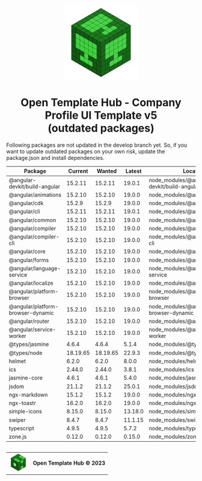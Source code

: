 <p align="center">
  <a href="https://opentemplatehub.com">
    <img src="https://raw.githubusercontent.com/open-template-hub/open-template-hub.github.io/master/assets/logo/ui/web-ui-logo.png" alt="Logo" width=200>
  </a>
</p>


<h1 align="center">
Open Template Hub - Company Profile UI Template v5
  <br/>
(outdated packages)
</h1>

Following packages are not updated in the develop branch yet. So, if you want to update outdated packages on your own risk, update the package.json and install dependencies.

| Package | Current | Wanted | Latest | Location |
| --- | --- | --- | --- | --- |
| @angular-devkit/build-angular | 15.2.11 | 15.2.11 | 19.0.1 | node_modules/@angular-devkit/build-angular |
| @angular/animations | 15.2.10 | 15.2.10 | 19.0.0 | node_modules/@angular/animations |
| @angular/cdk | 15.2.9 | 15.2.9 | 19.0.0 | node_modules/@angular/cdk |
| @angular/cli | 15.2.11 | 15.2.11 | 19.0.1 | node_modules/@angular/cli |
| @angular/common | 15.2.10 | 15.2.10 | 19.0.0 | node_modules/@angular/common |
| @angular/compiler | 15.2.10 | 15.2.10 | 19.0.0 | node_modules/@angular/compiler |
| @angular/compiler-cli | 15.2.10 | 15.2.10 | 19.0.0 | node_modules/@angular/compiler-cli |
| @angular/core | 15.2.10 | 15.2.10 | 19.0.0 | node_modules/@angular/core |
| @angular/forms | 15.2.10 | 15.2.10 | 19.0.0 | node_modules/@angular/forms |
| @angular/language-service | 15.2.10 | 15.2.10 | 19.0.0 | node_modules/@angular/language-service |
| @angular/localize | 15.2.10 | 15.2.10 | 19.0.0 | node_modules/@angular/localize |
| @angular/platform-browser | 15.2.10 | 15.2.10 | 19.0.0 | node_modules/@angular/platform-browser |
| @angular/platform-browser-dynamic | 15.2.10 | 15.2.10 | 19.0.0 | node_modules/@angular/platform-browser-dynamic |
| @angular/router | 15.2.10 | 15.2.10 | 19.0.0 | node_modules/@angular/router |
| @angular/service-worker | 15.2.10 | 15.2.10 | 19.0.0 | node_modules/@angular/service-worker |
| @types/jasmine | 4.6.4 | 4.6.4 | 5.1.4 | node_modules/@types/jasmine |
| @types/node | 18.19.65 | 18.19.65 | 22.9.3 | node_modules/@types/node |
| helmet | 6.2.0 | 6.2.0 | 8.0.0 | node_modules/helmet |
| ics | 2.44.0 | 2.44.0 | 3.8.1 | node_modules/ics |
| jasmine-core | 4.6.1 | 4.6.1 | 5.4.0 | node_modules/jasmine-core |
| jsdom | 21.1.2 | 21.1.2 | 25.0.1 | node_modules/jsdom |
| ngx-markdown | 15.1.2 | 15.1.2 | 19.0.0 | node_modules/ngx-markdown |
| ngx-toastr | 16.2.0 | 16.2.0 | 19.0.0 | node_modules/ngx-toastr |
| simple-icons | 8.15.0 | 8.15.0 | 13.18.0 | node_modules/simple-icons |
| swiper | 8.4.7 | 8.4.7 | 11.1.15 | node_modules/swiper |
| typescript | 4.9.5 | 4.9.5 | 5.7.2 | node_modules/typescript |
| zone.js | 0.12.0 | 0.12.0 | 0.15.0 | node_modules/zone.js |

<table align="right"><tr><td><a href="https://opentemplatehub.com"><img src="https://raw.githubusercontent.com/open-template-hub/open-template-hub.github.io/master/assets/logo/brand-logo.png" width="50px" alt="oth"/></a></td><td><b>Open Template Hub © 2023</b></td></tr></table>

